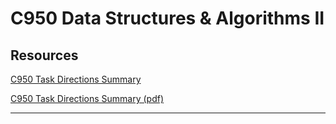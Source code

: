 # C950 Data Structures & Algorithms II

## Resources

[C950 Task Directions Summary](https://docs.google.com/document/d/1dEXC-g7Te-8opYkbmTKXH2dy2pXoD5_jhUrTeNbjG7Y/edit?usp=sharing)

[C950 Task Directions Summary (pdf)](https://github.com/ashejim/BSCS/blob/main/resources/C950_Task_Directions_summary.pdf)

****
